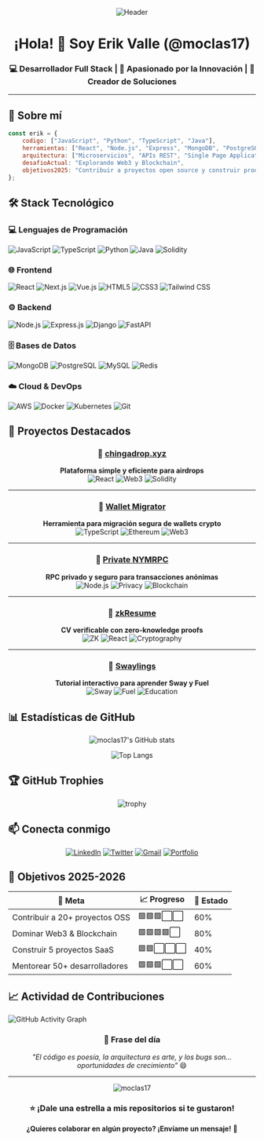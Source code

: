 <div align="center">

![Header](https://pbs.twimg.com/profile_banners/87748582/1743564843/1500x500)

# ¡Hola! 👋 Soy Erik Valle (@moclas17)

### 💻 Desarrollador Full Stack | 🌟 Apasionado por la Innovación | 🚀 Creador de Soluciones

</div>

---

## 🚀 Sobre mí

```javascript
const erik = {
    codigo: ["JavaScript", "Python", "TypeScript", "Java"],
    herramientas: ["React", "Node.js", "Express", "MongoDB", "PostgreSQL"],
    arquitectura: ["Microservicios", "APIs REST", "Single Page Applications"],
    desafioActual: "Explorando Web3 y Blockchain",
    objetivos2025: "Contribuir a proyectos open source y construir productos impactantes"
};
```

## 🛠️ Stack Tecnológico

### 💻 Lenguajes de Programación
![JavaScript](https://img.shields.io/badge/JavaScript-F7DF1E?style=for-the-badge&logo=javascript&logoColor=black)
![TypeScript](https://img.shields.io/badge/TypeScript-007ACC?style=for-the-badge&logo=typescript&logoColor=white)
![Python](https://img.shields.io/badge/Python-14354C?style=for-the-badge&logo=python&logoColor=white)
![Java](https://img.shields.io/badge/Java-ED8B00?style=for-the-badge&logo=java&logoColor=white)
![Solidity](https://img.shields.io/badge/Solidity-363636?style=for-the-badge&logo=solidity&logoColor=white)

### 🌐 Frontend
![React](https://img.shields.io/badge/React-20232A?style=for-the-badge&logo=react&logoColor=61DAFB)
![Next.js](https://img.shields.io/badge/Next.js-000000?style=for-the-badge&logo=next.js&logoColor=white)
![Vue.js](https://img.shields.io/badge/Vue.js-35495E?style=for-the-badge&logo=vue.js&logoColor=4FC08D)
![HTML5](https://img.shields.io/badge/HTML5-E34F26?style=for-the-badge&logo=html5&logoColor=white)
![CSS3](https://img.shields.io/badge/CSS3-1572B6?style=for-the-badge&logo=css3&logoColor=white)
![Tailwind CSS](https://img.shields.io/badge/Tailwind_CSS-38B2AC?style=for-the-badge&logo=tailwind-css&logoColor=white)

### ⚙️ Backend
![Node.js](https://img.shields.io/badge/Node.js-43853D?style=for-the-badge&logo=node.js&logoColor=white)
![Express.js](https://img.shields.io/badge/Express.js-404D59?style=for-the-badge)
![Django](https://img.shields.io/badge/Django-092E20?style=for-the-badge&logo=django&logoColor=white)
![FastAPI](https://img.shields.io/badge/FastAPI-005571?style=for-the-badge&logo=fastapi)

### 🗄️ Bases de Datos
![MongoDB](https://img.shields.io/badge/MongoDB-4EA94B?style=for-the-badge&logo=mongodb&logoColor=white)
![PostgreSQL](https://img.shields.io/badge/PostgreSQL-316192?style=for-the-badge&logo=postgresql&logoColor=white)
![MySQL](https://img.shields.io/badge/MySQL-00000F?style=for-the-badge&logo=mysql&logoColor=white)
![Redis](https://img.shields.io/badge/redis-CC0000.svg?&style=for-the-badge&logo=redis&logoColor=white)

### ☁️ Cloud & DevOps
![AWS](https://img.shields.io/badge/Amazon_AWS-232F3E?style=for-the-badge&logo=amazon-aws&logoColor=white)
![Docker](https://img.shields.io/badge/Docker-2496ED?style=for-the-badge&logo=docker&logoColor=white)
![Kubernetes](https://img.shields.io/badge/kubernetes-326ce5.svg?&style=for-the-badge&logo=kubernetes&logoColor=white)
![Git](https://img.shields.io/badge/Git-F05032?style=for-the-badge&logo=git&logoColor=white)

## 🌟 Proyectos Destacados

<div align="center">

### 🚀 [chingadrop.xyz](https://github.com/moclas17/simplelinkairdrop)
**Plataforma simple y eficiente para airdrops**
<br>
![React](https://img.shields.io/badge/-React-61DAFB?style=flat&logo=react&logoColor=black) ![Web3](https://img.shields.io/badge/-Web3-F16822?style=flat&logo=web3.js&logoColor=white) ![Solidity](https://img.shields.io/badge/-Solidity-363636?style=flat&logo=solidity&logoColor=white)

---

### 🔄 [Wallet Migrator](https://github.com/moclas17/wallet-migrator)
**Herramienta para migración segura de wallets crypto**
<br>
![TypeScript](https://img.shields.io/badge/-TypeScript-007ACC?style=flat&logo=typescript&logoColor=white) ![Ethereum](https://img.shields.io/badge/-Ethereum-3C3C3D?style=flat&logo=ethereum&logoColor=white) ![Web3](https://img.shields.io/badge/-Web3-F16822?style=flat&logo=web3.js&logoColor=white)

---

### 🔐 [Private NYMRPC](https://github.com/moclas17/private-NYMRPC)
**RPC privado y seguro para transacciones anónimas**
<br>
![Node.js](https://img.shields.io/badge/-Node.js-339933?style=flat&logo=node.js&logoColor=white) ![Privacy](https://img.shields.io/badge/-Privacy-FF6B6B?style=flat&logo=shield&logoColor=white) ![Blockchain](https://img.shields.io/badge/-Blockchain-121D33?style=flat&logo=bitcoin&logoColor=white)

---

### 📄 [zkResume](https://github.com/moclas17/zkResume)
**CV verificable con zero-knowledge proofs**
<br>
![ZK](https://img.shields.io/badge/-Zero--Knowledge-8B5CF6?style=flat&logo=ethereum&logoColor=white) ![React](https://img.shields.io/badge/-React-61DAFB?style=flat&logo=react&logoColor=black) ![Cryptography](https://img.shields.io/badge/-Cryptography-00C853?style=flat&logo=lock&logoColor=white)

---

### 🦄 [Swaylings](https://github.com/moclas17/swaylings)
**Tutorial interactivo para aprender Sway y Fuel**
<br>
![Sway](https://img.shields.io/badge/-Sway-00D4AA?style=flat&logo=fuel&logoColor=white) ![Fuel](https://img.shields.io/badge/-Fuel-1A1A1A?style=flat&logo=fuel&logoColor=white) ![Education](https://img.shields.io/badge/-Education-FF9800?style=flat&logo=book&logoColor=white)

</div>

## 📊 Estadísticas de GitHub

<div align="center">

![moclas17's GitHub stats](https://github-readme-stats.vercel.app/api?username=moclas17&show_icons=true&theme=tokyonight&hide_border=true&count_private=true)

![Top Langs](https://github-readme-stats.vercel.app/api/top-langs/?username=moclas17&layout=compact&theme=tokyonight&hide_border=true)

</div>

## 🏆 GitHub Trophies
<div align="center">

![trophy](https://github-profile-trophy.vercel.app/?username=moclas17&theme=tokyonight&no-frame=true&margin-w=15)

</div>

## 📫 Conecta conmigo

<div align="center">

[![LinkedIn](https://img.shields.io/badge/LinkedIn-0077B5?style=for-the-badge&logo=linkedin&logoColor=white)](https://www.linkedin.com/in/erikvalle/)
[![Twitter](https://img.shields.io/badge/Twitter-1DA1F2?style=for-the-badge&logo=twitter&logoColor=white)](https://twitter.com/erikvalle_)
[![Gmail](https://img.shields.io/badge/Gmail-D14836?style=for-the-badge&logo=gmail&logoColor=white)](mailto:erik.valle@gmail.com)
[![Portfolio](https://img.shields.io/badge/Portfolio-FF5722?style=for-the-badge&logo=todoist&logoColor=white)](https://erikvalle.dev)

</div>

## 🎯 Objetivos 2025-2026

<div align="center">

| 🚀 Meta | 📈 Progreso | 🎯 Estado |
|---------|-------------|-----------|
| Contribuir a 20+ proyectos OSS | 🟩🟩🟩⬜⬜ | 60% |
| Dominar Web3 & Blockchain | 🟩🟩🟩🟩⬜ | 80% |
| Construir 5 proyectos SaaS | 🟩🟩⬜⬜⬜ | 40% |
| Mentorear 50+ desarrolladores | 🟩🟩🟩⬜⬜ | 60% |

</div>

## 📈 Actividad de Contribuciones

![GitHub Activity Graph](https://github-readme-activity-graph.vercel.app/graph?username=moclas17&theme=tokyo-night&hide_border=true)

<div align="center">

### 💭 Frase del día
*"El código es poesía, la arquitectura es arte, y los bugs son... oportunidades de crecimiento"* 😄

---

<img src="https://komarev.com/ghpvc/?username=moclas17&label=Visitantes&color=0e75b6&style=flat" alt="moclas17" />

### ⭐️ ¡Dale una estrella a mis repositorios si te gustaron!

**¿Quieres colaborar en algún proyecto? ¡Envíame un mensaje!** 🚀

</div>
